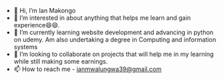 - 👋 Hi, I’m Ian Makongo
- 👀 I’m interested in about anything that helps me learn and gain experience😄😄.
- 🌱 I’m currently learning website development and advancing in python on udemy. Am also undertaking a degree in Computing and information systems
- 💞️ I’m looking to collaborate on projects that will help me in my learning while still making some earnings.
- 📫 How to reach me - ianmwalungwa39@gmail.com

<!---
Mwalungwa/Mwalungwa is a ✨ special ✨ repository because its `README.md` (this file) appears on your GitHub profile.
You can click the Preview link to take a look at your changes.
--->
